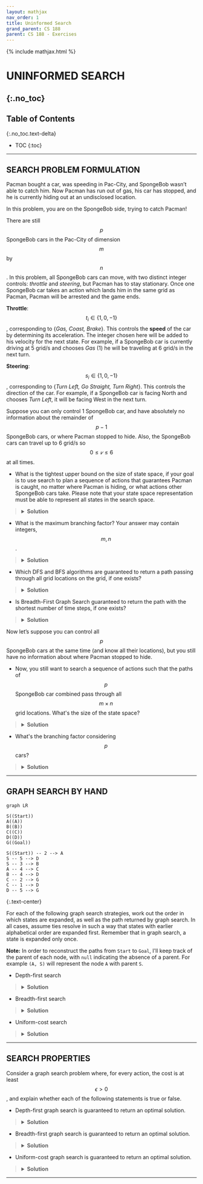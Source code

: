 ```yaml
---
layout: mathjax
nav_order: 1
title: Uninformed Search
grand_parent: CS 188
parent: CS 188 - Exercises
---
```

{% include mathjax.html %}

# UNINFORMED SEARCH
{:.no_toc}
---
## Table of Contents
{:.no_toc.text-delta}
- TOC
{:toc}
---


<!-- SEARCH PROBLEM FORMULATION ------------------------------------------------------------------->
## SEARCH PROBLEM FORMULATION

Pacman bought a car, was speeding in Pac-City, and SpongeBob wasn’t able to catch him. Now Pacman
has run out of gas, his car has stopped, and he is currently hiding out at an undisclosed location.

In this problem, you are on the SpongeBob side, trying to catch Pacman!

There are still $$p$$ SpongeBob cars in the Pac-City of dimension $$m$$ by $$n$$. In this problem,
all SpongeBob cars can move, with two distinct integer controls: *throttle* and *steering*, but
Pacman has to stay stationary. Once one SpongeBob car takes an action which lands him in the same
grid as Pacman, Pacman will be arrested and the game ends.

**Throttle**: $$t_i \in \{1, 0, -1\}$$, corresponding to {*Gas, Coast, Brake*}. This controls the
**speed** of the car by determining its acceleration. The integer chosen here will be added to his
velocity for the next state. For example, if a SpongeBob car is currently driving at 5 grid/s and
chooses *Gas* (1) he will be traveling at 6 grid/s in the next turn.

**Steering**: $$s_i \in \{1, 0,−1\}$$, corresponding to {*Turn Left, Go Straight, Turn Right*}. This
controls the direction of the car. For example, if a SpongeBob car is facing North and chooses
*Turn Left*, it will be facing West in the next turn.

Suppose you can only control 1 SpongeBob car, and have absolutely no information about the
remainder of $$p − 1$$ SpongeBob cars, or where Pacman stopped to hide. Also, the SpongeBob cars
can travel up to 6 grid/s so $$0 \le 𝑣 \le 6$$ at all times.


- What is the tightest upper bound on the size of state space, if your goal is to use search to
plan a sequence of actions that guarantees Pacman is caught, no matter where Pacman is hiding, or
what actions other SpongeBob cars take. Please note that your state space representation must be
able to represent all states in the search space.
> <details>
>     <summary><b>Solution</b></summary>
> 
>     For this problem, the size of the state space depends on the variable factors, which are:
>     <ul>
>         <li>The possible (unknown) location of Pacman. As it could be or not be in any of the grid
>         cells, in the worst case we'd need to traverse all grid locations and keep track of
>         whether we have visited each cell, leading to \(2^{mn}\) possibilities</li>
>         <li>The car could potentially traverse all grid locations before finding Pacman, leaving
>         \(mn\) possibilities for his travel</li>
>         <li>SpongBob's internal state could be any combination of its 7 speeds and 4
>         directions, resulting in 28 possible state combinations</li>
>     </ul>
>
>     Taking all of this into account, there could be \(O\pars{28mn \cdot 2^{mn}}\) possible world
>     states/configurations.
> </details>


- What is the maximum branching factor? Your answer may contain integers, $$m, n$$.
> <details>
>     <summary><b>Solution</b></summary>
>
>     The branching factor depends on the number of actions available, which are <b>9</b>; 3 for
>     throttle, and 3 for steering.
> </details>


- Which DFS and BFS algorithms are guaranteed to return a path passing through all grid locations
on the grid, if one exists?
> <details>
>     <summary><b>Solution</b></summary>
>
>     Depth-first graph search, Breadth-first tree search and Breadth-first graph search
> </details>


- Is Breadth-First Graph Search guaranteed to return the path with the shortest number of time
steps, if one exists?
> <details>
>     <summary><b>Solution</b></summary>
>
>     Yes, as BFS is complete and optimal (in the depth of the solution).
> </details>

Now let’s suppose you can control all $$p$$ SpongeBob cars at the same time (and know all their
locations), but you still have no information about where Pacman stopped to hide.


- Now, you still want to search a sequence of actions such that the paths of $$p$$ SpongeBob car
combined pass through all $$m \times n$$ grid locations. What's the size of the state space?
> <details>
>     <summary><b>Solution</b></summary>
>
>     An upper bound for the size is \(O\pars{(28mn)^p \cdot 2^{mn}}\). The visited combinations
>     are unaffected by the \(p\) cars, but as having one car results in \(O\pars{28mn}\) state
>     configurations, \(p\) cars would result in \(O\pars{(28mn)^p}\).
> </details>


- What's the branching factor considering $$p$$ cars?
> <details>
>     <summary><b>Solution</b></summary>
>
>     As 1 car has 9 possible actions from where to choose its next movement, \(p\) cars will have
>     \(9^p\) possibilities.
> </details>

---


<!-- GRAPH SEARCH BY HAND ------------------------------------------------------------------------->
## GRAPH SEARCH BY HAND

```mermaid
graph LR

S((Start))
A((A))
B((B))
C((C))
D((D))
G((Goal))

S((Start)) -- 2 --> A
S -- 5 --> D
S -- 3 --> B
A -- 4 --> C
B -- 4 --> D
C -- 2 --> G
C -- 1 --> D
D -- 5 --> G
```
{:.text-center}

For each of the following graph search strategies, work out the order in which states are expanded,
as well as the path returned by graph search. In all cases, assume ties resolve in such a way that
states with earlier alphabetical order are expanded first. Remember that in graph search, a state
is expanded only once.

<b>Note:</b> In order to reconstruct the paths from `Start` to `Goal`, I'll keep track of the
parent of each node, with `null` indicating the absence of a parent. For example `(A, S)` will
represent the node `A` with parent `S`.


- Depth-first search
> <details>
>     <summary><b>Solution</b></summary>
>     
>     Depth-first search explores the deepest nodes first; as such, the exploration would be:
>     
>     <h4>Initialization</h4>
>     <dl>
>         <dt>Fringe</dt>
>         <dd><code>(Start, null)</code></dd>
>         <dt>Expanded</dt>
>         <dd><i>empty</i></dd>
>     </dl>
> 
>     <h4>Iteration 1</h4>
>     Pop <code>(Start, null)</code> and push <code>(A, Start)</code>, as it's its first child in
>     alphabetical order.
>     <dl>
>         <dt>Fringe</dt>
>         <dd><code>(A, Start)</code></dd>
>         <dt>Expanded</dt>
>         <dd><code>(Start, null)</code></dd>
>     </dl>
>     
>     <h4>Iteration 2</h4>
>     Pop <code>(A, Start)</code> and push <code>(C, A)</code>.
>     <dl>
>         <dt>Fringe</dt>
>         <dd><code>(C, A)</code></dd>
>         <dt>Expanded</dt>
>         <dd><code>(Start, null), (A, Start)</code></dd>
>     </dl>
> 
>     <h4>Iteration 3</h4>
>     Pop <code>(C, A)</code> and push <code>(D, C)</code>.
>     <dl>
>         <dt>Fringe</dt>
>         <dd><code>(D, C)</code></dd>
>         <dt>Expanded</dt>
>         <dd><code>(Start, null), (A, Start), (C, A)</code></dd>
>     </dl>
> 
>     <h4>Iteration 4</h4>
>     Pop <code>(D, C)</code> and push <code>(Goal, D)</code>.
>     <dl>
>         <dt>Fringe</dt>
>         <dd><code>(Goal, D)</code></dd>
>         <dt>Expanded</dt>
>         <dd><code>(Start, null), (A, Start), (C, A), (D, C)</code></dd>
>     </dl>
> 
>     <h4>Iteration 5</h4>
>     Pop <code>(Goal, D)</code> and, as it's a goal state, we finish.
>     <dl>
>         <dt>Fringe</dt>
>         <dd><i>empty</i></dd>
>         <dt>Expanded</dt>
>         <dd><code>(Start, null), (A, Start), (C, A), (D, C), (Goal, D)</code></dd>
>     </dl>
> 
>     <p>To reconstruct the path we'll start with the <code>Goal</code> whose parent is
>     <code>D</code>; then we'll add <code>D</code> and go to its parent <code>C</code> and so on
>     until we reach a node without any parent, and then we'll reverse the resulting list.</p>
>
>     Following this procedure we can construct the path: <code>Start, A, C, D, Goal</code>.
> </details>


- Breadth-first search
> <details>
>     <summary><b>Solution</b></summary>
>     
>     Breadth-first search explores one full level at a time.
> 
>     <h4>Initialization</h4>
>     <dl>
>         <dt>Fringe</dt>
>         <dd><code>(Start, null)</code></dd>
>         <dt>Expanded</dt>
>         <dd><i>empty</i></dd>
>     </dl>
> 
>     <h4>Iteration 1</h4>
>     Pop <code>(Start, null)</code> and push <code>(A, Start), (B, Start), (D, Start)</code>.
>     <dl>
>         <dt>Fringe</dt>
>         <dd><code>(A, Start), (B, Start), (D, Start)</code></dd>
>         <dt>Expanded</dt>
>         <dd><code>(Start, null)</code></dd>
>     </dl>
>     
>     <h4>Iteration 2</h4>
>     Pop <code>(A, start)</code> and push <code>(C, A)</code>.
>     <dl>
>         <dt>Fringe</dt>
>         <dd><code>(B, Start), (D, Start), (C, A)</code></dd>
>         <dt>Expanded</dt>
>         <dd><code>(Start, null), (A, Start)</code></dd>
>     </dl>
> 
>     <h4>Iteration 3</h4>
>     Pop <code>(B, Start)</code> and push <code>(D, B)</code>.
>     <dl>
>         <dt>Fringe</dt>
>         <dd><code>(D, Start), (C, A), (D, B)</code></dd>
>         <dt>Expanded</dt>
>         <dd><code>(Start, null), (A, Start), (B, Start)</code></dd>
>     </dl>
> 
>     <h4>Iteration 4</h4>
>     Pop <code>(D, Start)</code> and push <code>(Goal, D)</code>.
>     <dl>
>         <dt>Fringe</dt>
>         <dd><code>(C, A), (D, B), (Goal, D)</code></dd>
>         <dt>Expanded</dt>
>         <dd><code>(Start, null), (A, Start), (B, Start), (D, Start)</code></dd>
>     </dl>
> 
>     <h4>Iteration 5</h4>
>     Pop <code>(C, A)</code> and push <code>(D, C), (Goal, C)</code>.
>     <dl>
>         <dt>Fringe</dt>
>         <dd><code>(D, B), (Goal, D), (D, C), (Goal, C)</code></dd>
>         <dt>Expanded</dt>
>         <dd><code>(Start, null), (A, Start), (B, Start), (D, Start), (C, A)</code></dd>
>     </dl>
> 
>     <h4>Iteration 6, 7</h4>
>     In iteration 6 we popped <code>(D, B)</code> but, as <code>D</code> it's already been
>     visited, we just skip the iteration. In iteration 7, we pop <code>(Goal, D)</code> and, as
>     it's a goal state, the search is finished.
>     <dl>
>         <dt>Fringe</dt>
>         <dd><code>(D, C), (Goal, C)</code></dd>
>         <dt>Expanded</dt>
>         <dd><code>(Start, null), (A, Start), (B, Start), (D, Start), (C, A), (Goal, D)</code></dd>
>     </dl>
> 
>     Following the procedure of the <b>Depth-first search</b> part we reconstruct the path as:
>     <code>Start, D, Goal</code>.
> </details>


- Uniform-cost search
> <details>
>     <summary><b>Solution</b></summary>
>
>     Uniform-cost search expands nodes with the minimum cost first. For this part, we'll also keep
>     track of the current cumulative cost of reaching a node.
>
>     <h4>Initialization</h4>
>     <dl>
>         <dt>Fringe</dt>
>         <dd><code>(Start, null, 0)</code></dd>
>         <dt>Expanded</dt>
>         <dd><i>empty</i></dd>
>     </dl>
>
>     <h4>Iteration 1</h4>
>     Pop <code>(Start, null, 0)</code> and push its children into the fringe, sorted by cost in
>     ascending order.
>     <dl>
>         <dt>Fringe</dt>
>         <dd><code>(A, Start, 2), (B, Start, 3), (D, Start, 5)</code></dd>
>         <dt>Expanded</dt>
>         <dd><code>(Start, null, 0)</code></dd>
>     </dl>
>
>     <h4>Iteration 2</h4>
>     Pop <code>(A, Start, 2)</code> and push its children into the fringe.
>     <dl>
>         <dt>Fringe</dt>
>         <dd><code>(B, Start, 3), (D, Start, 5), (C, A, 6)</code></dd>
>         <dt>Expanded</dt>
>         <dd><code>(Start, null, 0), (A, Start, 2)</code></dd>
>     </dl>
>
>     <h4>Iteration 3</h4>
>     Pop <code>(B, Start, 3)</code> and push its children into the fringe.
>     <dl>
>         <dt>Fringe</dt>
>         <dd><code>(D, Start, 5), (C, A, 6), (D, B, 7)</code></dd>
>         <dt>Expanded</dt>
>         <dd><code>(Start, null, 0), (A, Start, 2), (B, Start, 3)</code></dd>
>     </dl>
>
>     <h4>Iteration 4</h4>
>     Pop <code>(D, Start, 5)</code> and push its children into the fringe.
>     <dl>
>         <dt>Fringe</dt>
>         <dd><code>(C, A, 6), (D, B, 7), (Goal, D, 10)</code></dd>
>         <dt>Expanded</dt>
>         <dd><code>(Start, null, 0), (A, Start, 2), (B, Start, 3), (D, Start, 5)</code></dd>
>     </dl>
>
>     <h4>Iteration 5</h4>
>     Pop <code>(C, A, 6)</code> and push its children into the fringe.
>     <dl>
>         <dt>Fringe</dt>
>         <dd><code>(D, B, 7), (D, C, 7), (Goal, C, 8), (Goal, D, 10)</code></dd>
>         <dt>Expanded</dt>
>         <dd><code>(Start, null, 0), (A, Start, 2), (B, Start, 3), (D, Start, 5), (C, A, 6)
>         </code></dd>
>     </dl>
>
>     <h4>Iteration 6, 7, 8</h4>
>     <p>In iteration 6 and 7 we pop <code>(D, B, 7)</code> and <code>(D, C, 7)</code>,
>     respectively, but as <code>D</code> has already been expanded we just skip the iterations.</p>
>
>     For iteration 8 we pop <code>(Goal, C, 8)</code>, and as it's a goal node we finish the search.
>     <dl>
>         <dt>Fringe</dt>
>         <dd><code>(Goal, D, 10)</code></dd>
>         <dt>Expanded</dt>
>         <dd><code>(Start, null, 0), (A, Start, 2), (B, Start, 3), (D, Start, 5), (C, A, 6), 
>         (Goal, C, 8)</code></dd>
>     </dl>
>
>     With this info we reconstruct the path <code>Start, A, C, Goal</code>, with cost 8.
> </details>

---


<!-- SEARCH PROPERTIES ------------------------------------------------------------------------->
## SEARCH PROPERTIES

Consider a graph search problem where, for every action, the cost is at least $$\epsilon > 0$$, and
explain whether each of the following statements is true or false.


- Depth-first graph search is guaranteed to return an optimal solution.
> <details>
>    <summary><b>Solution</b></summary>
> 
>    <b>False</b>. Among many other reasons, depth-first search does not even consider costs; thus,
>    there is no guarantee of optimality.
> </details>


- Breadth-first graph search is guaranteed to return an optimal solution.
> <details>
>    <summary><b>Solution</b></summary>
> 
>    <b>False</b>. Breadth-first search does not even consider costs; thus, there is no guarantee
>    of optimality based on cost, only based on distance from start state.
> </details>


- Uniform-cost graph search is guaranteed to return an optimal solution.
> <details>
>    <summary><b>Solution</b></summary>
> 
>    <b>True</b>. Uniform-cost search is complete and optimal, and its main purpose is to minimize
>    costs.
> </details>

---